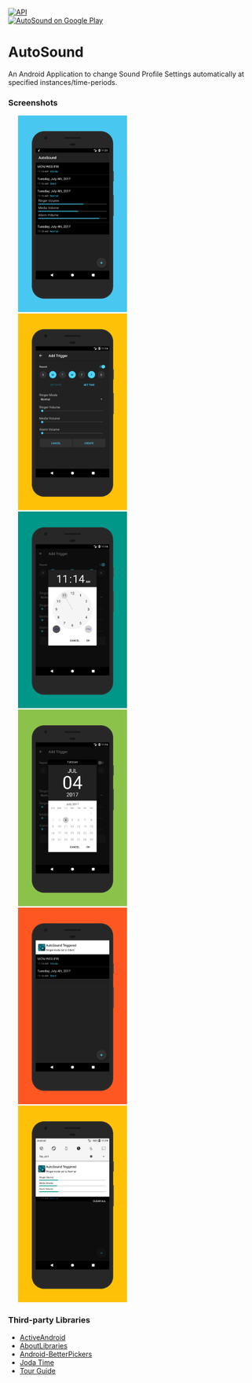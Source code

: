 [![API](https://img.shields.io/badge/API-17%2B-blue.svg?style=flat)](https://android-arsenal.com/api?level=17) 
<br/><a href="#">
    <img alt="AutoSound on Google Play" src="https://play.google.com/intl/en_us/badges/images/generic/en_badge_web_generic.png" width="140" />
</a>

# AutoSound
An Android Application to change Sound Profile Settings automatically at specified instances/time-periods.


### Screenshots
<img src="/screenshots/1.png?raw=true" height="400" hspace="20" alt="Main Activity" /> <img src="/screenshots/2.png?raw=true" height="400" hspace="20" alt="Add Trigger" /> <img src="/screenshots/3.png?raw=true" height="400" hspace="20" alt="Select Time" />
<img src="/screenshots/4.png?raw=true" height="400" hspace="20" alt="Select Date" /> <img src="/screenshots/5.png?raw=true" height="400" hspace="20" alt="Notification Small" /> <img src="/screenshots/6.png?raw=true" height="400" hspace="20" alt="Notification Big" />

### Third-party Libraries
* [ActiveAndroid](http://www.activeandroid.com/)
* [AboutLibraries](https://github.com/mikepenz/AboutLibraries)
* [Android-BetterPickers](https://github.com/code-troopers/android-betterpickers)
* [Joda Time](http://www.joda.org/joda-time/)
* [Tour Guide](https://github.com/worker8/TourGuide)